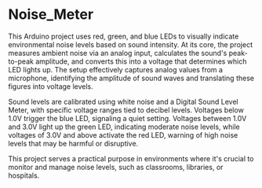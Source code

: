 # Noise_Meter
 This Arduino project uses red, green, and blue LEDs to visually indicate environmental noise levels based on sound intensity.
At its core, the project measures ambient noise via an analog input, calculates the sound's peak-to-peak amplitude, and converts this into a voltage that determines which LED lights up.
The setup effectively captures analog values from a microphone, identifying the amplitude of sound waves and translating these figures into voltage levels.

Sound levels are calibrated using white noise and a Digital Sound Level Meter, with specific voltage ranges tied to decibel levels. Voltages below 1.0V trigger the blue LED, signaling a quiet setting.
Voltages between 1.0V and 3.0V light up the green LED, indicating moderate noise levels, while voltages of 3.0V and above activate the red LED, warning of high noise levels that may be harmful or disruptive.

This project serves a practical purpose in environments where it's crucial to monitor and manage noise levels, such as classrooms, libraries, or hospitals.
